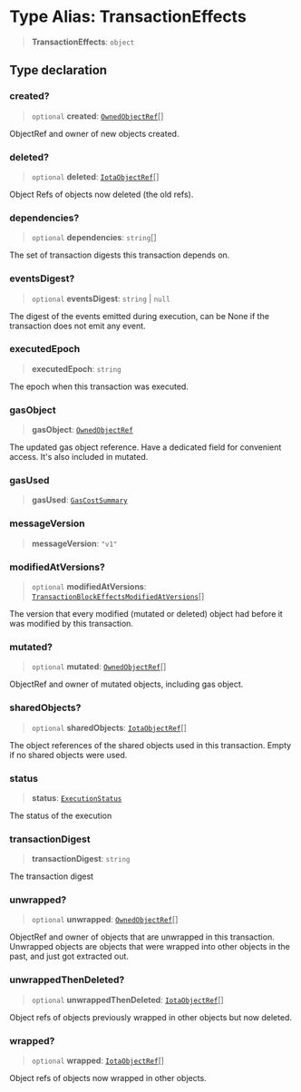 # Type Alias: TransactionEffects

> **TransactionEffects**: `object`

## Type declaration

### created?

> `optional` **created**: [`OwnedObjectRef`](../interfaces/OwnedObjectRef.md)[]

ObjectRef and owner of new objects created.

### deleted?

> `optional` **deleted**: [`IotaObjectRef`](../interfaces/IotaObjectRef.md)[]

Object Refs of objects now deleted (the old refs).

### dependencies?

> `optional` **dependencies**: `string`[]

The set of transaction digests this transaction depends on.

### eventsDigest?

> `optional` **eventsDigest**: `string` \| `null`

The digest of the events emitted during execution, can be None if the transaction does not emit any
event.

### executedEpoch

> **executedEpoch**: `string`

The epoch when this transaction was executed.

### gasObject

> **gasObject**: [`OwnedObjectRef`](../interfaces/OwnedObjectRef.md)

The updated gas object reference. Have a dedicated field for convenient access. It's also included
in mutated.

### gasUsed

> **gasUsed**: [`GasCostSummary`](../interfaces/GasCostSummary.md)

### messageVersion

> **messageVersion**: `"v1"`

### modifiedAtVersions?

> `optional` **modifiedAtVersions**: [`TransactionBlockEffectsModifiedAtVersions`](../interfaces/TransactionBlockEffectsModifiedAtVersions.md)[]

The version that every modified (mutated or deleted) object had before it was modified by this
transaction.

### mutated?

> `optional` **mutated**: [`OwnedObjectRef`](../interfaces/OwnedObjectRef.md)[]

ObjectRef and owner of mutated objects, including gas object.

### sharedObjects?

> `optional` **sharedObjects**: [`IotaObjectRef`](../interfaces/IotaObjectRef.md)[]

The object references of the shared objects used in this transaction. Empty if no shared objects
were used.

### status

> **status**: [`ExecutionStatus`](ExecutionStatus.md)

The status of the execution

### transactionDigest

> **transactionDigest**: `string`

The transaction digest

### unwrapped?

> `optional` **unwrapped**: [`OwnedObjectRef`](../interfaces/OwnedObjectRef.md)[]

ObjectRef and owner of objects that are unwrapped in this transaction. Unwrapped objects are objects
that were wrapped into other objects in the past, and just got extracted out.

### unwrappedThenDeleted?

> `optional` **unwrappedThenDeleted**: [`IotaObjectRef`](../interfaces/IotaObjectRef.md)[]

Object refs of objects previously wrapped in other objects but now deleted.

### wrapped?

> `optional` **wrapped**: [`IotaObjectRef`](../interfaces/IotaObjectRef.md)[]

Object refs of objects now wrapped in other objects.
